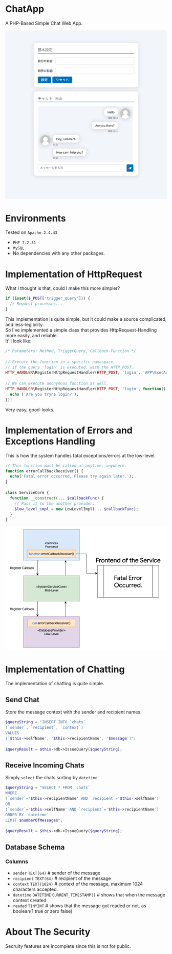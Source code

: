 # ChatApp
A PHP-Based Simple Chat Web App.

![IMAGE](chatsapp.png)

# Environments

Tested on `Apache 2.4.43`

- `PHP 7.2.31`
- `MySQL`
- No dependencies with any other packages.

# Implementation of HttpRequest

What I thought is that, could I make this more simpler?

```php
if (isset($_POST['trigger_query'])) {
  // Request processes...
}
```

This implementation is quite simple, but it could make a source complicated, and less-legibility.  
So I've implemented a simple class that provides HttpRequest-Handling more easily, and reliable.  
It'll look like:

```php
/* Parameters: Method, TriggerQuery, Callback-Function */

// Execute the function in a specific namespace,
// if the query 'login' is executed. with the HTTP_POST.
HTTP_HANDLER\RegisterHttpRequestHandler(HTTP_POST, 'login', 'APP\ExecAuthenticate');

// We can execute anonymous function as well.
HTTP_HANDLER\RegisterHttpRequestHandler(HTTP_POST, 'login', function() {
  echo ('Are you tryna login?');
});
```

Very easy, good-looks.

# Implementation of Errors and Exceptions Handling

This is how the system handles fatal exceptions/errors at the low-level.

```php
// This function must be called at anytime, anywhere.
function errorCallbackReceiver() {
  echo('Fatal error occurred, Please try again later.');
}

class ServiceCore {
  function __construct(... $callbackFunc) {
    // Pass it to the another provider.
    $low_level_impl = new LowLevelImpl(... $callbackFunc);
  }
}
```

![IMAGE](chatapp-diagram1.png)

# Implementation of Chatting

The implementation of chatting is quite simple.

## Send Chat

Store the message context with the sender and recipient names.

```php
$queryString = "INSERT INTO `chats`
(`sender`, `recipient`, `context`)
VALUES
('$this->selfName', '$this->recipientName', '$message')";

$queryResult = $this->db->IssueQuery($queryString);
```

## Receive Incoming Chats

Simply `select` the chats sorting by `datetime`.

```php
$queryString = "SELECT * FROM `chats`
WHERE
(`sender`='$this->recipientName' AND `recipient`='$this->selfName')
OR
(`sender`='$this->selfName' AND `recipient`='$this->recipientName')
ORDER BY `datetime`
LIMIT $numberOfMessages";

$queryResult = $this->db->IssueQuery($queryString);
```

## Database Schema

### Columns
- `sender` `TEXT(64)` # sender of the message
- `recipient` `TEXT(64)` # recipient of the message
- `context` `TEXT(1024)` # context of the message, maximum 1024 characters accepted.
- `datetime` `DATETIME` `CURRENT_TIMESTAMP()` # shows that when the message context created
- `readed` `TINYINT` # shows that the message got readed or not. as boolean(1 true or zero false)

# About The Security

Secruity features are incomplete since this is not for public.
